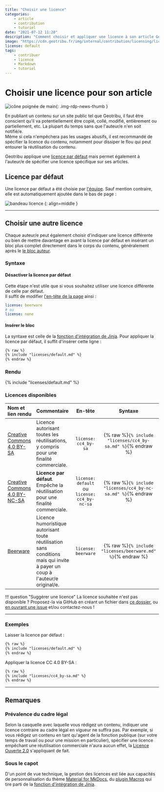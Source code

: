```yaml
---
title: "Choisir une licence"
categories:
    - article
    - contribution
    - tutoriel
date: "2021-07-12 11:20"
description: "Comment choisir et appliquer une licence à son article Geotribu."
image: "https://cdn.geotribu.fr/img/internal/contribution/licensing/license_block.png"
license: default
tags:
    - contribuer
    - licence
    - Markdown
    - tutoriel
---
```


# Choisir une licence pour son article

![icône poignée de main](https://cdn.geotribu.fr/img/internal/icons-rdp-news/lobby.png "icône poignée de main"){: .img-rdp-news-thumb }

En publiant un contenu sur un site public tel que Geotribu, il faut être conscient qu'il va potentiellement être copié, collé, modifié, entièrement ou partiellement, etc. La plupart du temps sans que l'auteur/e n'en soit notifié/e.  
Même si cela n'empêchera pas les usages abusifs, il est recommandé de spécifier la licence du contenu, notamment pour dissiper le flou qui peut entourer la réutilisation du contenu.

Geotribu applique une [licence par défaut](#licence-par-defaut) mais permet également à l'auteur/e de spécifier une licence spécifique sur ses articles.

## Licence par défaut

Une licence par défaut a été choisie par [l'équipe](/team/). Sauf mention contraire, elle est automatiquement ajoutée dans le bas de page :

![bandeau licence](https://cdn.geotribu.fr/img/internal/contribution/licensing/license_default.png "Bandeau licence bas de page")
{: align=middle }

----

## Choisir une autre licence

Chaque auteur/e peut également choisir d'indiquer une licence différente ou bien de mettre davantage en avant la licence par défaut en insérant un bloc plus complet directement dans le corps du contenu, généralement après le [le bloc auteur](/contribuer/guides/authoring/#bloc-auteur).

### Syntaxe

#### Désactiver la licence par défaut

Cette étape n'est utile que si vous souhaitez utiliser une licence différente de celle par défaut.  
Il suffit de modifier [l'en-tête de la page](/contribuer/guides/metadata_yaml_frontmatter/) ainsi :

```yaml
license: beerware
# ou
license: none
```

#### Insérer le bloc

La syntaxe est celle de la [fonction d'intégration de Jinja](https://jinja.palletsprojects.com/en/latest/templates/#include). Pour appliquer la licence par défaut, il suffit d'insérer cette ligne :

```markdown
{% raw %}
{% include "licenses/default.md" %}
{% endraw %}
```

### Rendu

{% include "licenses/default.md" %}

### Licences disponibles

| Nom et lien rendu | Commentaire | En-tête | Syntaxe |
| :---------------- | :---------- | :-----: | :-----: |
| [Creative Commons 4.0 BY-SA](/toc_nav_ignored/snippets/licenses/cc4_by-sa/) | Licence autorisant toutes les réutilisations, y compris pour une finalité commerciale. | `license: cc4_by-sa` | {% raw %}`{% include "licenses/cc4_by-sa.md" %}`{% endraw %} |
| [Creative Commons 4.0 BY-NC-SA](/toc_nav_ignored/snippets/licenses/cc4_by-nc-sa/) | **Licence par défaut**. Empêche la réutilisation pour une finalité commerciale. | `license: default` ou `license: cc4_by-nc-sa` | {% raw %}`{% include "licenses/cc4_by-nc-sa.md" %}`{% endraw %} |
| [Beerware](/toc_nav_ignored/snippets/licenses/beerware/) | Licence humoristique autorisant toute réutilisation sans conditions mais qui invite à payer un coup à l'auteur/e original/e. | `license: beerware` | {% raw %}`{% include "licenses/beerware.md" %}`{% endraw %} |

!!! question "Suggérer une licence"
    La licence souhaitée n'est pas disponible ? Proposez-la via GitHub en créant un fichier dans [ce dossier](https://github.com/geotribu/website/tree/master/content/toc_nav_ignored/snippets/licenses), ou [en ouvrant une issue](https://github.com/geotribu/website/issues/new?title=Ajout%20d%27une%20licence) et/ou contactez-nous !

----

### Exemples

Laisser la licence par défaut :

```markdown
{% raw %}
{% include "licenses/default.md" %}
{% endraw %}
```

Appliquer la licence CC 4.0 BY-SA :

```markdown
{% raw %}
{% include "licenses/cc4_by-sa.md" %}
{% endraw %}
```

----

## Remarques

### Prévalence du cadre légal

Selon la casquelle avec laquelle vous rédigez un contenu, indiquer une licence contraire au cadre légal en vigueur ne suffira pas. Par exemple, si vous rédigez un contenu en tant qu'agent de la fonction publique (sur votre temps de travail ou pour une mission en particulier), spécifier une licence empêchant une réutilisation commerciale n'aura aucun effet, la [Licence Ouverte 2.0] s'appliquant de fait.

### Sous le capot

D'un point de vue technique, la gestion des licences est liée aux capacités de personnalisation du thème [Material for MkDocs](https://squidfunk.github.io/mkdocs-material/customization/), du [plugin Macros](https://mkdocs-macros-plugin.readthedocs.io/en/latest/) qui tire parti de la [fonction d'intégration de Jinja](https://jinja.palletsprojects.com/en/latest/templates/#include).

<!-- Hyperlinks reference -->
[Licence Ouverte 2.0]: https://www.etalab.gouv.fr/wp-content/uploads/2017/04/ETALAB-Licence-Ouverte-v2.0.pdf

<!-- Footnotes reference -->
